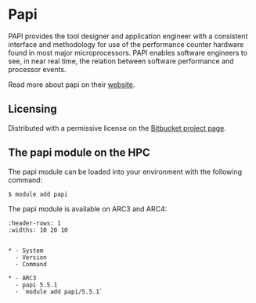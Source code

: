 # Papi

PAPI provides the tool designer and application engineer with a consistent interface and methodology for use of the performance counter hardware found in most major microprocessors. PAPI enables software engineers to see, in near real time, the relation between software performance and processor events.

Read more about papi on their [website](http://icl.cs.utk.edu/papi/).



## Licensing 

Distributed with a permissive license on the [Bitbucket project page](https://bitbucket.org/icl/papi/wiki/Home).



## The papi module on the HPC

The papi module can be loaded into your environment with the following command:

```bash
$ module add papi
```

The papi module is available on ARC3 and ARC4:

```{list-table}
:header-rows: 1
:widths: 10 20 10


* - System
  - Version
  - Command

* - ARC3
  - papi 5.5.1
  - `module add papi/5.5.1`

```
